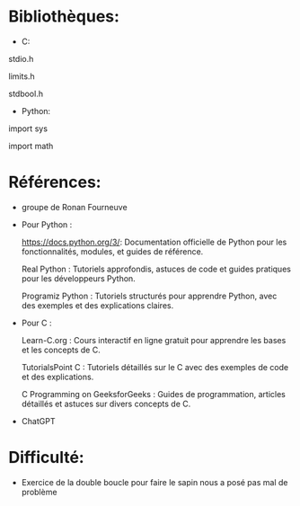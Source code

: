 # Bibliothèques:
* C:
  
 stdio.h

          
 limits.h


 stdbool.h


* Python:

 import sys
 
 import math

# Références:               
* groupe de Ronan Fourneuve         

* Pour Python :

    https://docs.python.org/3/: Documentation officielle de Python pour les fonctionnalités, modules, et guides de référence.
  
    Real Python : Tutoriels approfondis, astuces de code et guides pratiques pour les développeurs Python.
  
    Programiz Python : Tutoriels structurés pour apprendre Python, avec des exemples et des explications claires.

* Pour C :

    Learn-C.org : Cours interactif en ligne gratuit pour apprendre les bases et les concepts de C.
  
    TutorialsPoint C : Tutoriels détaillés sur le C avec des exemples de code et des explications.

    C Programming on GeeksforGeeks : Guides de programmation, articles détaillés et astuces sur divers concepts de C.              

* ChatGPT 

# Difficulté:             
* Exercice de la double boucle pour faire le sapin nous a posé pas mal de problème
             

        
